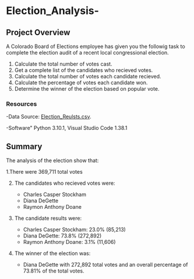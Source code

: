 # Election_Analysis-

## Project Overview 
A Colorado Board of Elections employee has given you the followig task to complete the election audit of a recent local congressional election. 

1. Calculate the total number of votes cast. 
2. Get a complete list of the candidates who recieved votes. 
3. Calculate the total number of votes each candidate recieved.
4. Calculate the percentage of votes each candidate won.
5. Determine the winner of the election based on popular vote. 

### Resources 
-Data Source: [Election_Reulsts.csv](https://github.com/BrandonCodes95/Election_Analysis-/blob/de4ed3882032e4d29106c949d631573837d9be47/Resources/Election_results.csv). 

-Software" Python 3.10.1, Visual Studio Code 1.38.1

## Summary
The analysis of the election show that: 

  1.There were 369,711 total votes
  
  2. The candidates who recieved votes were: 
     - Charles Casper Stockham 
     - Diana DeGette
     - Raymon Anthony Doane
   
  3. The candidate results were:
     - Charles Casper Stockham: 23.0% (85,213)
     - Diana DeGette: 73.8% (272,892)
     - Raymon Anthony Doane: 3.1% (11,606)
    
  4. The winner of the election was:
     - Diana DeGette with 272,892 total votes and an overall percentage of 73.81% of the total votes. 
  




